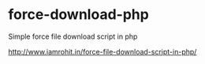 # force-download-php
Simple force file download script in php

http://www.iamrohit.in/force-file-download-script-in-php/
